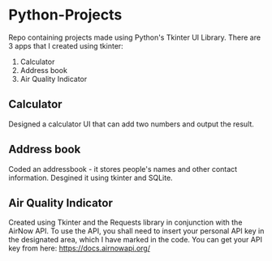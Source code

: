 # Python-Projects
Repo containing projects made using Python's Tkinter UI Library. There are 3 apps that I created using tkinter:
1. Calculator 
2. Address book
3. Air Quality Indicator

## Calculator
Designed a calculator UI that can add two numbers and output the result.

## Address book
Coded an addressbook - it stores people's names and other contact information.
Desgined it using tkinter and SQLite.

## Air Quality Indicator
Created using Tkinter and the Requests library in conjunction with the AirNow API. To use the API, you shall need to insert your personal API key in the designated area, which I have marked in the code. You can get your API key from here: https://docs.airnowapi.org/

